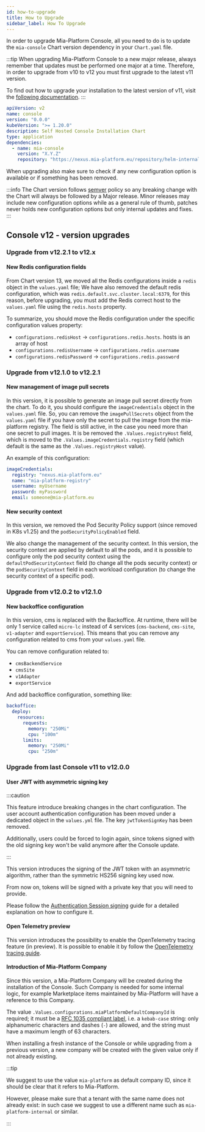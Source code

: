 ```yaml
---
id: how-to-upgrade
title: How to Upgrade
sidebar_label: How To Upgrade
---
```


<!--
WARNING: this file was automatically generated by Mia-Platform Doc Aggregator.
DO NOT MODIFY IT BY HAND.
Instead, modify the source file and run the aggregator to regenerate this file.
-->

In order to upgrade Mia-Platform Console, all you need to do is to update the `mia-console` Chart version dependency in your `Chart.yaml` file.

:::tip
When upgrading Mia-Platform Console to a new major release, always remember that updates must be performed one major at a time. Therefore, in order to upgrade from v10 to v12 you must first upgrade to the latest v11 version.

To find out how to upgrade your installation to the latest version of v11, visit the [following documentation](../../../../11.x/self_hosted/installation-chart/how_to_upgrade).
:::

```yaml title="Chart.yaml" {9} showLineNumbers
apiVersion: v2
name: console
version: "0.0.0"
kubeVersion: ">= 1.20.0"
description: Self Hosted Console Installation Chart
type: application
dependencies:
  - name: mia-console
    version: "X.Y.Z"
    repository: "https://nexus.mia-platform.eu/repository/helm-internal/"
```

When upgrading also make sure to check if any new configuration option is available or if something has been removed.

:::info
The Chart version follows [semver](https://semver.org/) policy so any breaking change with the Chart will always be followed by a Major release. Minor releases may include new configuration options while as a general rule of thumb, patches never holds new configuration options but only internal updates and fixes.
:::

## Console v12 - version upgrades

### Upgrade from v12.2.1 to v12.x

#### New Redis configuration fields

From Chart version 13, we moved all the Redis configurations inside a `redis` object in the `values.yaml` file;
We have also removed the default redis configuration, which was `redis.default.svc.cluster.local:6379`,
for this reason, before upgrading, you must add the Redis correct host to the `values.yaml` file using the `redis.hosts` property.

To summarize, you should move the Redis configuration under the specific configuration values property:

* `configurations.redisHost` -> `configurations.redis.hosts`. hosts is an array of host
* `configurations.redisUsername` -> `configurations.redis.username`
* `configurations.redisPassword` -> `configurations.redis.password`

### Upgrade from v12.1.0 to v12.2.1

#### New management of image pull secrets

In this version, it is possible to generate an image pull secret directly from the chart. To do it, you should configure the `imageCredentials` object in the `values.yaml` file.
So, you can remove the `imagePullSecrets` object from the `values.yaml` file if you have only the secret to pull the image from the mia-platform registry. The field is still active, in the case you need more than one secret to pull images.
It is be removed the `.Values.registryHost` field, which is moved to the `.Values.imageCredentials.registry` field (which default is the same as the `.Values.registryHost` value).

An example of this configuration:

```yaml
imageCredentials:
  registry: "nexus.mia-platform.eu"
  name: "mia-platform-registry"
  username: myUsername
  password: myPassword
  email: someone@mia-platform.eu
```

#### New security context

In this version, we removed the Pod Security Policy support (since removed in K8s v1.25) and the `podSecurityPolicyEnabled` field.

We also change the management of the security context. In this version, the security context are applied by default to all the pods, and it is possible to configure only the pod security context using the `defaultPodSecurityContext` field (to change all the pods security context) or the `podSecurityContext` field in each workload configuration (to change the security context of a specific pod).

### Upgrade from v12.0.2 to v12.1.0

#### New backoffice configuration

In this version, cms is replaced with the Backoffice. At runtime, there will be only 1 service called `micro-lc` instead of 4 services (`cms-backend`, `cms-site`, `v1-adapter` and `exportService`).
This means that you can remove any configuration related to cms from your `values.yaml` file.

You can remove configuration related to:

* `cmsBackendService`
* `cmsSite`
* `v1Adapter`
* `exportService`

And add backoffice configuration, something like:

```yaml
backoffice:
  deploy:
    resources:
      requests:
        memory: "250Mi"
        cpu: "100m"
      limits:
        memory: "250Mi"
        cpu: "250m"
```

### Upgrade from last Console v11 to v12.0.0

#### User JWT with asymmetric signing key

:::caution

This feature introduce breaking changes in the chart configuration.
The user account authentication configuration has been moved under a dedicated object in the `values.yml` file. The key `jwtTokenSignKey` has been removed.

Additionally, users could be forced to login again, since tokens signed with the old signing key won't be valid anymore after the Console update.

:::

This version introduces the signing of the JWT token with an asymmetric algorithm, rather than the symmetric HS256 signing key used now.

From now on, tokens will be signed with a private key that you will need to provide.

Please follow the [Authentication Session signing](./helm-values/25_authentication-provider.md#session-signing) guide for a detailed explanation on how to configure it.

#### Open Telemetry preview

This version introduces the possibility to enable the OpenTelemetry tracing feature (in preview). It is possible to enable it by follow the [OpenTelemetry tracing guide](./helm-values/20_general-settings.md#optional-telemetry-configurations).

#### Introduction of Mia-Platform Company

Since this version, a Mia-Platform Company will be created during the installation of the Console.
Such Company is needed for some internal logic, for example Marketplace items maintained by Mia-Platform will have a reference to this Company.

The value `.Values.configurations.miaPlatformDefaultCompanyId` is required;
it must be a [RFC 1035 compliant label](https://datatracker.ietf.org/doc/html/rfc1035), i.e. a `kebab-case` string: only alphanumeric characters and dashes (`-`) are allowed, and the string must have a maximum length of 63 characters.

When installing a fresh instance of the Console or while upgrading from a previous version, a new company will be created with the given value only if not already existing.

:::tip

We suggest to use the value `mia-platform` as default company ID, since it should be clear that it refers to Mia-Platform.

However, please make sure that a tenant with the same name does not already exist: in such case we suggest to use a different name such as `mia-platform-internal` or similar.

:::
